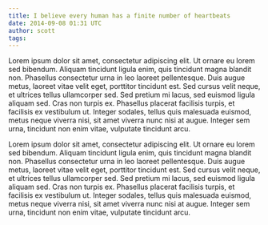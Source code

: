 ```yaml
---
title: I believe every human has a finite number of heartbeats
date: 2014-09-08 01:31 UTC
author: scott
tags:
---
```


Lorem ipsum dolor sit amet, consectetur adipiscing elit. Ut ornare eu lorem sed bibendum. Aliquam tincidunt ligula enim, quis tincidunt magna blandit non. Phasellus consectetur urna in leo laoreet pellentesque. Duis augue metus, laoreet vitae velit eget, porttitor tincidunt est. Sed cursus velit neque, et ultrices tellus ullamcorper sed. Sed pretium mi lacus, sed euismod ligula aliquam sed. Cras non turpis ex. Phasellus placerat facilisis turpis, et facilisis ex vestibulum ut. Integer sodales, tellus quis malesuada euismod, metus neque viverra nisi, sit amet viverra nunc nisi at augue. Integer sem urna, tincidunt non enim vitae, vulputate tincidunt arcu.

Lorem ipsum dolor sit amet, consectetur adipiscing elit. Ut ornare eu lorem sed bibendum. Aliquam tincidunt ligula enim, quis tincidunt magna blandit non. Phasellus consectetur urna in leo laoreet pellentesque. Duis augue metus, laoreet vitae velit eget, porttitor tincidunt est. Sed cursus velit neque, et ultrices tellus ullamcorper sed. Sed pretium mi lacus, sed euismod ligula aliquam sed. Cras non turpis ex. Phasellus placerat facilisis turpis, et facilisis ex vestibulum ut. Integer sodales, tellus quis malesuada euismod, metus neque viverra nisi, sit amet viverra nunc nisi at augue. Integer sem urna, tincidunt non enim vitae, vulputate tincidunt arcu.
